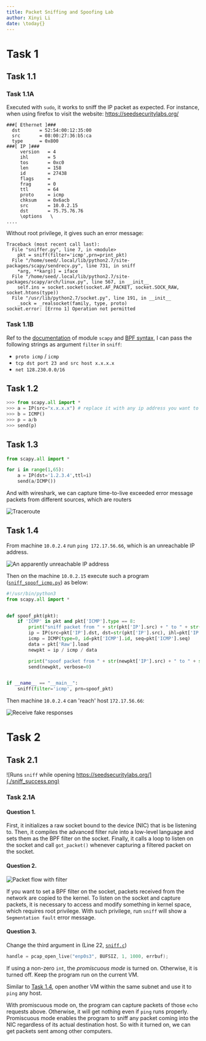```yaml
---
title: Packet Sniffing and Spoofing Lab
author: Xinyi Li
date: \today{}
---
```


# Task 1

## Task 1.1

### Task 1.1A

Executed with `sudo`, it works to sniff the IP packet as expected. For instance, when using firefox to visit the website: https://seedsecuritylabs.org/

```
###[ Ethernet ]### 
  dst       = 52:54:00:12:35:00
  src       = 08:00:27:36:b5:ca
  type      = 0x800
###[ IP ]### 
     version   = 4
     ihl       = 5
     tos       = 0xc0
     len       = 158
     id        = 27438
     flags     = 
     frag      = 0
     ttl       = 64
     proto     = icmp
     chksum    = 0x6acb
     src       = 10.0.2.15
     dst       = 75.75.76.76
     \options   \
....
```

Without root privilege, it gives such an error message:

```
Traceback (most recent call last):
  File "sniffer.py", line 7, in <module>
    pkt = sniff(filter='icmp',prn=print_pkt)
  File "/home/seed/.local/lib/python2.7/site-packages/scapy/sendrecv.py", line 731, in sniff
    *arg, **karg)] = iface
  File "/home/seed/.local/lib/python2.7/site-packages/scapy/arch/linux.py", line 567, in __init__
    self.ins = socket.socket(socket.AF_PACKET, socket.SOCK_RAW, socket.htons(type))
  File "/usr/lib/python2.7/socket.py", line 191, in __init__
    _sock = _realsocket(family, type, proto)
socket.error: [Errno 1] Operation not permitted
```

### Task 1.1B

Ref to the [documentation](https://scapy.readthedocs.io/en/latest/usage.html#generating-sets-of-packets) of module `scapy` and [BPF syntax](https://biot.com/capstats/bpf.html), I can pass the following strings as argument `filter` in `sniff`:

- `proto icmp` / `icmp`
- `tcp dst port 23 and src host x.x.x.x`
- `net 128.230.0.0/16`

## Task 1.2

```py
>>> from scapy.all import *
>>> a = IP(src="x.x.x.x") # replace it with any ip address you want to send packets from
>>> b = ICMP() 
>>> p = a/b
>>> send(p)
```

## Task 1.3

```py
from scapy.all import *

for i in range(1,65):
    a = IP(dst='1.2.3.4',ttl=i)
    send(a/ICMP())
```

And with wireshark, we can capture time-to-live exceeded error message packets from different sources, which are routers

![Traceroute](./router_capture.png)

## Task 1.4

From machine `10.0.2.4` run `ping 172.17.56.66`, which is an unreachable IP address.

![An apparently unreachable IP address](./unreachable.png)

Then on the machine `10.0.2.15` execute such a program ([`sniff_spoof_icmp.py`](./sniff_spoof_icmp.py)) as below:

```py
#!/usr/bin/python3
from scapy.all import *


def spoof_pkt(pkt):
    if 'ICMP' in pkt and pkt['ICMP'].type == 8:
        print("sniff packet from " + str(pkt['IP'].src) + " to " + str(pkt['IP'].dst))
        ip = IP(src=pkt['IP'].dst, dst=str(pkt['IP'].src), ihl=pkt['IP'].ihl)
        icmp = ICMP(type=0, id=pkt['ICMP'].id, seq=pkt['ICMP'].seq)
        data = pkt['Raw'].load
        newpkt = ip / icmp / data

        print("spoof packet from " + str(newpkt['IP'].src) + " to " + str(newpkt['IP'].dst))
        send(newpkt, verbose=0)


if __name__ == "__main__":
    sniff(filter='icmp', prn=spoof_pkt)
```

Then machine `10.0.2.4` can 'reach' host `172.17.56.66`:

![Receive fake responses](./spoof_response.png)


# Task 2

## Task 2.1

![Runs `sniff` while opening https://seedsecuritylabs.org/](./sniff_success.png)

### Task 2.1A

#### Question 1.

First, it initializes a raw socket bound to the device (NIC) that is be listening to. Then, it compiles the advanced filter rule into a low-level language and sets them as the BPF filter on the socket. Finally, it calls a loop to listen on the socket and call `got_packet()` whenever capturing a filtered packet on the socket.

#### Question 2.

![Packet flow with filter](./packet_flow.png)

If you want to set a BPF filter on the socket, packets received from the network are copied to the kernel. To listen on the socket and capture packets, it is necessary to access and modify something in kernel space, which requires root privilege. With such privilege, run `sniff` will show a `Segmentation fault` error message.

#### Question 3.

Change the third argument in (Line 22, [`sniff.c`](./sniff.c))

```c
handle = pcap_open_live("enp0s3", BUFSIZ, 1, 1000, errbuf);
```

If using a non-zero `int`, the *promiscuous mode* is turned on. Otherwise, it is turned off. Keep the program run on the current VM.

Similar to [Task 1.4](#task-14), open another VM within the same subnet and use it to `ping` any host.

With promiscuous mode on, the program can capture packets of those `echo` requests above. Otherwise, it will get nothing even if `ping` runs properly. Promiscuous mode enables the program to sniff any packet coming into the NIC regardless of its actual destination host. So with it turned on, we can get packets sent among other computers.